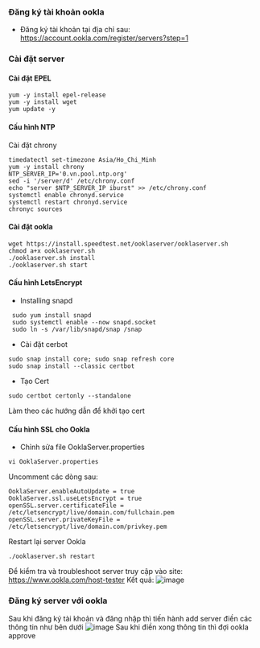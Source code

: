 ### Đăng ký tài khoản ookla
- Đăng ký tài khoản tại địa chỉ sau:
https://account.ookla.com/register/servers?step=1
### Cài đặt server 
#### Cài đặt EPEL
```
yum -y install epel-release
yum -y install wget
yum update -y
```
#### Cấu hình NTP
Cài đặt chrony
```
timedatectl set-timezone Asia/Ho_Chi_Minh
yum -y install chrony
NTP_SERVER_IP='0.vn.pool.ntp.org'
sed -i '/server/d' /etc/chrony.conf
echo "server $NTP_SERVER_IP iburst" >> /etc/chrony.conf
systemctl enable chronyd.service
systemctl restart chronyd.service
chronyc sources
```
#### Cài đặt ookla
```
wget https://install.speedtest.net/ooklaserver/ooklaserver.sh
chmod a+x ooklaserver.sh
./ooklaserver.sh install
./ooklaserver.sh start
```
#### Cấu hình LetsEncrypt
- Installing snapd
```
 sudo yum install snapd
 sudo systemctl enable --now snapd.socket
 sudo ln -s /var/lib/snapd/snap /snap
```
- Cài đặt cerbot
```
sudo snap install core; sudo snap refresh core
sudo snap install --classic certbot
```
- Tạo Cert 
```
sudo certbot certonly --standalone
```
Làm theo các hướng dẫn để khởi tạo cert
#### Cấu hình SSL cho Ookla
- Chỉnh sửa file OoklaServer.properties
```
vi OoklaServer.properties
```
Uncomment các dòng sau:
```
OoklaServer.enableAutoUpdate = true
OoklaServer.ssl.useLetsEncrypt = true
openSSL.server.certificateFile = /etc/letsencrypt/live/domain.com/fullchain.pem
openSSL.server.privateKeyFile = /etc/letsencrypt/live/domain.com/privkey.pem
```
Restart lại server Ookla
```
./ooklaserver.sh restart
```
Để kiểm tra và troubleshoot server truy cập vào site: https://www.ookla.com/host-tester
Kết quả: 
![image](https://user-images.githubusercontent.com/11348405/132934408-48ce434c-f44f-4895-b873-aa2624a9c39c.png)
### Đăng ký server với ookla
Sau khi đăng ký tài khoản và đăng nhập thì tiến hành add server điền các thông tin như bên dưới
![image](https://user-images.githubusercontent.com/11348405/132934477-8b5db8c9-5632-46e4-8244-d6ba19fb7040.png)
Sau khi điền xong thông tin thì đợi ookla approve


